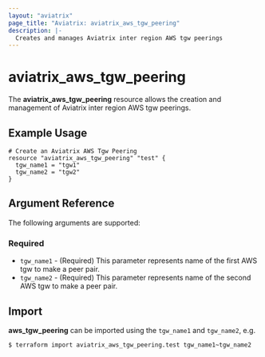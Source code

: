 ```yaml
---
layout: "aviatrix"
page_title: "Aviatrix: aviatrix_aws_tgw_peering"
description: |-
  Creates and manages Aviatrix inter region AWS tgw peerings
---
```


# aviatrix_aws_tgw_peering

The **aviatrix_aws_tgw_peering** resource allows the creation and management of Aviatrix inter region AWS tgw peerings.

## Example Usage

```hcl
# Create an Aviatrix AWS Tgw Peering
resource "aviatrix_aws_tgw_peering" "test" {
  tgw_name1 = "tgw1"
  tgw_name2 = "tgw2"
}
```

## Argument Reference

The following arguments are supported:

### Required
* `tgw_name1` - (Required) This parameter represents name of the first AWS tgw to make a peer pair.
* `tgw_name2` - (Required) This parameter represents name of the second AWS tgw to make a peer pair.

## Import

**aws_tgw_peering** can be imported using the `tgw_name1` and `tgw_name2`, e.g.

```
$ terraform import aviatrix_aws_tgw_peering.test tgw_name1~tgw_name2
```
